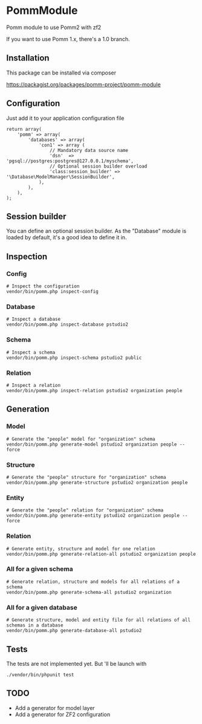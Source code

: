 PommModule
==========

Pomm module to use Pomm2 with zf2

If you want to use Pomm 1.x, there's a 1.0 branch.

Installation
------------

This package can be installed via composer

   https://packagist.org/packages/pomm-project/pomm-module

Configuration
-------------

Just add it to your application configuration file

```
return array(
    'pomm' => array(
        'databases' => array(
            'con1' => array (
                // Mandatory data source name
                'dsn'  => 'pgsql://postgres:postgres@127.0.0.1/myschema',
                // Optional session builder overload
                'class:session_builder' => '\Database\ModelManager\SessionBuilder',
            ),
        ),
    ),
);
```

Session builder
---------------
You can define an optional session builder. As the "Database" module is loaded by default, it's a good idea to define it in.

Inspection
----------

### Config

```
# Inspect the configuration
vendor/bin/pomm.php inspect-config
```

### Database

```
# Inspect a database 
vendor/bin/pomm.php inspect-database pstudio2
```

### Schema

```
# Inspect a schema
vendor/bin/pomm.php inspect-schema pstudio2 public
```

### Relation

```
# Inspect a relation
vendor/bin/pomm.php inspect-relation pstudio2 organization people
```

Generation
----------

### Model

```
# Generate the "people" model for "organization" schema
vendor/bin/pomm.php generate-model pstudio2 organization people --force
```

### Structure

```
# Generate the "people" structure for "organization" schema
vendor/bin/pomm.php generate-structure pstudio2 organization people
```

### Entity

```
# Generate the "people" relation for "organization" schema
vendor/bin/pomm.php generate-entity pstudio2 organization people --force
```

### Relation

```
# Generate entity, structure and model for one relation
vendor/bin/pomm.php generate-relation-all pstudio2 organization people
```

### All for a given schema

```
# Generate relation, structure and models for all relations of a schema
vendor/bin/pomm.php generate-schema-all pstudio2 organization
```

### All for a given database

```
# Generate structure, model and entity file for all relations of all schemas in a database
vendor/bin/pomm.php generate-database-all pstudio2
```

Tests
-----

The tests are not implemented yet.
But 'll be launch with
```
./vendor/bin/phpunit test
```

TODO
----

- Add a generator for model layer
- Add a generator for ZF2 configuration
